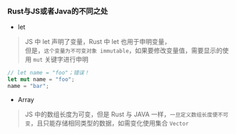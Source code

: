 ### Rust与JS或者Java的不同之处

- let

> JS 中 let 声明了变量，Rust 中 let 也用于申明变量，  
> 但是，`这个变量为不可变对象 immutable`，如果要修改变量值，需要显示的使用 `mut` 关键字进行申明

```rust
// let name = "foo"；错误！
let mut name = "foo";
name = "bar";
```

- Array

> JS 中的数组长度为可变，但是 Rust 与 JAVA 一样，`一旦定义数组长度便不可变`，且只能存储相同类型的数据，如需变化使用集合 `Vector`